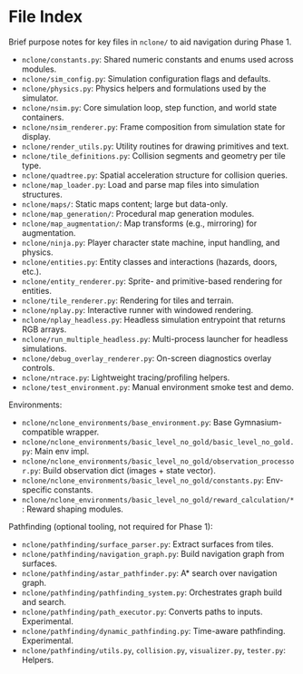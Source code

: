 # File Index

Brief purpose notes for key files in `nclone/` to aid navigation during Phase 1.

- `nclone/constants.py`: Shared numeric constants and enums used across modules.
- `nclone/sim_config.py`: Simulation configuration flags and defaults.
- `nclone/physics.py`: Physics helpers and formulations used by the simulator.
- `nclone/nsim.py`: Core simulation loop, step function, and world state containers.
- `nclone/nsim_renderer.py`: Frame composition from simulation state for display.
- `nclone/render_utils.py`: Utility routines for drawing primitives and text.
- `nclone/tile_definitions.py`: Collision segments and geometry per tile type.
- `nclone/quadtree.py`: Spatial acceleration structure for collision queries.
- `nclone/map_loader.py`: Load and parse map files into simulation structures.
- `nclone/maps/`: Static maps content; large but data-only.
- `nclone/map_generation/`: Procedural map generation modules.
- `nclone/map_augmentation/`: Map transforms (e.g., mirroring) for augmentation.
- `nclone/ninja.py`: Player character state machine, input handling, and physics.
- `nclone/entities.py`: Entity classes and interactions (hazards, doors, etc.).
- `nclone/entity_renderer.py`: Sprite- and primitive-based rendering for entities.
- `nclone/tile_renderer.py`: Rendering for tiles and terrain.
- `nclone/nplay.py`: Interactive runner with windowed rendering.
- `nclone/nplay_headless.py`: Headless simulation entrypoint that returns RGB arrays.
- `nclone/run_multiple_headless.py`: Multi-process launcher for headless simulations.
- `nclone/debug_overlay_renderer.py`: On-screen diagnostics overlay controls.
- `nclone/ntrace.py`: Lightweight tracing/profiling helpers.
- `nclone/test_environment.py`: Manual environment smoke test and demo.

Environments:

- `nclone/nclone_environments/base_environment.py`: Base Gymnasium-compatible wrapper.
- `nclone/nclone_environments/basic_level_no_gold/basic_level_no_gold.py`: Main env impl.
- `nclone/nclone_environments/basic_level_no_gold/observation_processor.py`: Build observation dict (images + state vector).
- `nclone/nclone_environments/basic_level_no_gold/constants.py`: Env-specific constants.
- `nclone/nclone_environments/basic_level_no_gold/reward_calculation/*`: Reward shaping modules.

Pathfinding (optional tooling, not required for Phase 1):

- `nclone/pathfinding/surface_parser.py`: Extract surfaces from tiles.
- `nclone/pathfinding/navigation_graph.py`: Build navigation graph from surfaces.
- `nclone/pathfinding/astar_pathfinder.py`: A* search over navigation graph.
- `nclone/pathfinding/pathfinding_system.py`: Orchestrates graph build and search.
- `nclone/pathfinding/path_executor.py`: Converts paths to inputs. Experimental.
- `nclone/pathfinding/dynamic_pathfinding.py`: Time-aware pathfinding. Experimental.
- `nclone/pathfinding/utils.py`, `collision.py`, `visualizer.py`, `tester.py`: Helpers.

